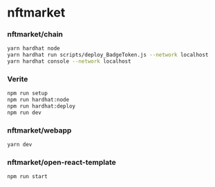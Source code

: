 # nftmarket



### nftmarket/chain

```sh
yarn hardhat node
yarn hardhat run scripts/deploy_BadgeToken.js --network localhost
yarn hardhat console --network localhost
```



### Verite

```sh
npm run setup
npm run hardhat:node
npm run hardhat:deploy
npm run dev
```



### nftmarket/webapp

```sh
yarn dev
```



### nftmarket/open-react-template

```sh
npm run start
```

